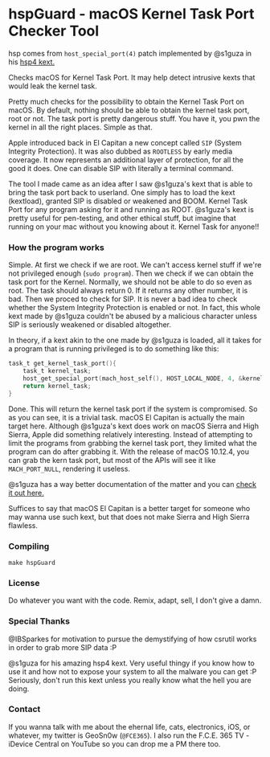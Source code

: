 # hspGuard - macOS Kernel Task Port Checker Tool
hsp comes from `host_special_port(4)` patch implemented by @s1guza in his <a href ="https://github.com/Siguza/hsp4">hsp4 kext.</a>

Checks macOS for Kernel Task Port. It may help detect intrusive kexts that would leak the kernel task.

Pretty much checks for the possibility to obtain the Kernel Task Port on macOS. 
By default, nothing should be able to obtain the kernel task port, root or not. The task port is pretty dangerous stuff. 
You have it, you pwn the kernel in all the right places. Simple as that. 

Apple introduced back in El Capitan a new concept called `SIP` (System Integrity Protection). It was also dubbed as ``ROOTLESS`` by early media coverage. It now represents an additional layer of protection, for all the good it does. One can disable SIP with literally a terminal command.

The tool I made came as an idea after I saw @s1guza's kext that is able to bring the task port back to userland. 
One simply has to load the kext (kextload), granted SIP is disabled or weakened and BOOM. Kernel Task Port for any program 
asking for it and running as ROOT. @s1guza's kext is pretty useful for pen-testing, and other ethical stuff, but imagine that
running on your mac without you knowing about it. Kernel Task for anyone!!

### How the program works
Simple. At first we check if we are root. We can't access kernel stuff if we're not privileged enough (`sudo program`).
Then we check if we can obtain the task port for the Kernel. Normally, we should not be able to do so even as root. 
The task should always return 0. If it returns any other number, it is bad.
Then we proced to check for SIP. It is never a bad idea to check whether the System Integrity Protection is enabled or not.
In fact, this whole kext made by @s1guza couldn't be abused by a malicious character unless SIP is seriously weakened or
disabled altogether.

In theory, if a kext akin to the one made by @s1guza is loaded, all it takes for a program that is running privileged is to do something like this:

```c
task_t get_kernel_task_port(){
    task_t kernel_task;
    host_get_special_port(mach_host_self(), HOST_LOCAL_NODE, 4, &kernel_task);
    return kernel_task;
}
```
Done. This will return the kernel task port if the system is compromised. So as you can see, it is a trivial task.
macOS El Capitan is actually the main target here. Although @s1guza's kext does work on macOS Sierra and High Sierra, 
Apple did something relatively interesting. Instead of attempting to limit the programs from grabbing the kernel task port, they limited what the program can do after grabbing it. With the release of macOS 10.12.4, you can grab the kern task port, but most of the APIs will see it like `MACH_PORT_NULL`, rendering it useless.

@s1guza has a way better documentation of the matter and you can <a href = "https://github.com/Siguza/hsp4">check it out here.</a>

Suffices to say that macOS El Capitan is a better target for someone who may wanna use such kext, but that does not make Sierra and High Sierra flawless.

### Compiling
  ``make hspGuard``
  
### License
Do whatever you want with the code. Remix, adapt, sell, I don't give a damn.

### Special Thanks
@IBSparkes for motivation to pursue the demystifying of how csrutil works in order to grab more SIP data :P

@s1guza for his amazing hsp4 kext. Very useful thingy if you know how to use it and how not to expose your system to all the malware you can get :P Seriously, don't run this kext unless you really know what the hell you are doing.

### Contact
If you wanna talk with me about the ehernal life, cats, electronics, iOS, or whatever, my twitter is GeoSn0w (``@FCE365``). I also run the F.C.E. 365 TV - iDevice Central on YouTube so you can drop me a PM there too.
